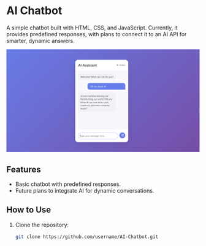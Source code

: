 # AI Chatbot

A simple chatbot built with HTML, CSS, and JavaScript. Currently, it provides predefined responses, with plans to connect it to an AI API for smarter, dynamic answers.

![Chatbot Screenshot](screenshots/chatbot.png)

## Features
- Basic chatbot with predefined responses.
- Future plans to integrate AI for dynamic conversations.

## How to Use
1. Clone the repository:
   ```bash
   git clone https://github.com/username/AI-Chatbot.git
